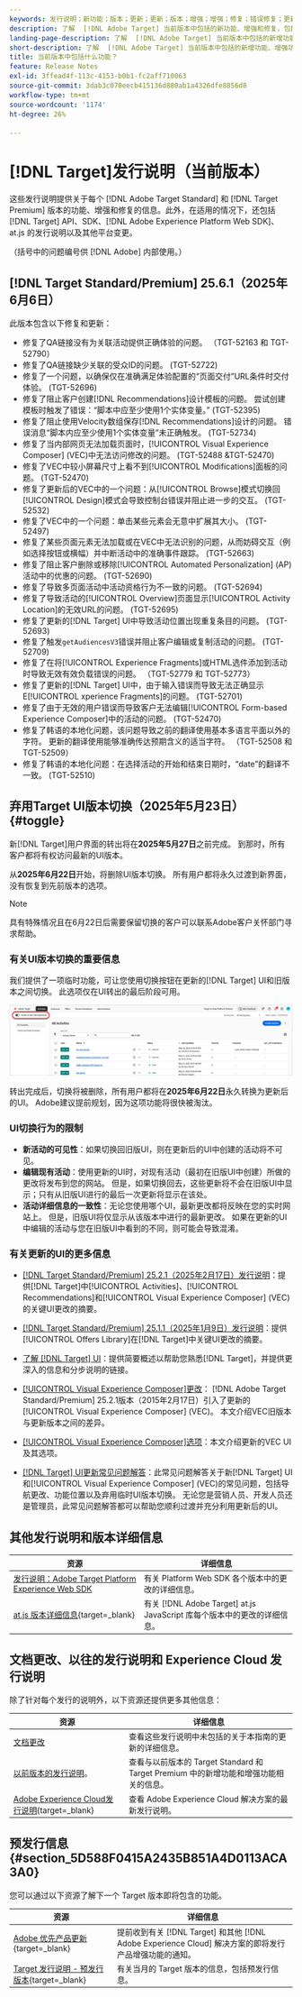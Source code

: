 ```yaml
---
keywords: 发行说明；新功能；版本；更新；更新；版本；增强；增强；修复；错误修复；更新、当前更新
description: 了解  [!DNL Adobe Target] 当前版本中包括的新功能、增强和修复，包括 SDK、API 和 JavaScript 库。
landing-page-description: 了解  [!DNL Adobe Target] 当前版本中包括的新增功能、增强功能和修复。
short-description: 了解  [!DNL Adobe Target] 当前版本中包括的新增功能、增强功能和修复。
title: 当前版本中包括什么功能？
feature: Release Notes
exl-id: 3ffead4f-113c-4153-b0b1-fc2aff710063
source-git-commit: 3dab3c070eecb415136d880ab1a4326dfe8856d8
workflow-type: tm+mt
source-wordcount: '1174'
ht-degree: 26%

---
```


# [!DNL Target]发行说明（当前版本）

这些发行说明提供关于每个 [!DNL Adobe Target Standard] 和 [!DNL Target Premium] 版本的功能、增强和修复的信息。此外，在适用的情况下，还包括 [!DNL Target] API、SDK、[!DNL Adobe Experience Platform Web SDK]、at.js 的发行说明以及其他平台变更。

（括号中的问题编号供 [!DNL Adobe] 内部使用。）

## [!DNL Target Standard/Premium] 25.6.1（2025年6月6日）

此版本包含以下修复和更新：

* 修复了QA链接没有为关联活动提供正确体验的问题。 （TGT-52163 和 TGT-52790）
* 修复了QA链接缺少关联的受众ID的问题。 (TGT-52722)
* 修复了一个问题，以确保仅在准确满足体验配置的“页面交付”URL条件时交付体验。 (TGT-52696)
* 修复了阻止客户创建[!DNL Recommendations]设计模板的问题。 尝试创建模板时触发了错误：“脚本中应至少使用1个实体变量。” (TGT-52395)
* 修复了阻止使用Velocity数组保存[!DNL Recommendations]设计的问题。 错误消息“脚本内应至少使用1个实体变量”未正确触发。 (TGT-52734)
* 修复了当内部网页无法加载页面时，[!UICONTROL Visual Experience Composer] (VEC)中无法访问修改的问题。 (TGT-52488 &amp;TGT-52470)
* 修复了VEC中较小屏幕尺寸上看不到[!UICONTROL Modifications]面板的问题。 (TGT-52470)
* 修复了更新后的VEC中的一个问题：从[!UICONTROL Browse]模式切换回[!UICONTROL Design]模式会导致控制台错误并阻止进一步的交互。 (TGT-52532)
* 修复了VEC中的一个问题：单击某些元素会无意中扩展其大小。 (TGT-52497)
* 修复了某些页面元素无法加载或在VEC中无法识别的问题，从而妨碍交互（例如选择按钮或横幅）并中断活动中的准确事件跟踪。 (TGT-52663)
* 修复了阻止客户删除或移除[!UICONTROL Automated Personalization] (AP)活动中的优惠的问题。 (TGT-52690)
* 修复了导致多页面活动中活动资格行为不一致的问题。 (TGT-52694)
* 修复了导致活动的[!UICONTROL Overview]页面显示[!UICONTROL Activity Location]的无效URL的问题。 (TGT-52695)
* 修复了更新的[!DNL Target] UI中导致活动位置出现重复条目的问题。 (TGT-52693)
* 修复了触发`getAudiencesV3`错误并阻止客户编辑或复制活动的问题。 (TGT-52709)
* 修复了在将[!UICONTROL Experience Fragments]或HTML选件添加到活动时导致无效有效负载错误的问题。 （TGT-52779 和 TGT-52773）
* 修复了更新的[!DNL Target] UI中，由于输入错误而导致无法正确显示E[!UICONTROL xperience Fragments]的问题。 (TGT-52701)
* 修复了由于无效的用户错误而导致客户无法编辑[!UICONTROL Form-based Experience Composer]中的活动的问题。 (TGT-52470)
* 修复了韩语的本地化问题，该问题导致之前的翻译使用基本多语言平面以外的字符。 更新的翻译使用能够准确传达预期含义的适当字符。 （TGT-52508 和 TGT-52509）
* 修复了韩语的本地化问题：在选择活动的开始和结束日期时，“date”的翻译不一致。 (TGT-52510)

## 弃用Target UI版本切换（2025年5月23日） {#toggle}

新[!DNL Target]用户界面的转出将在&#x200B;**2025年5月27日**&#x200B;之前完成。 到那时，所有客户都将有权访问最新的UI版本。

从&#x200B;**2025年6月22日**&#x200B;开始，将删除UI版本切换。 所有用户都将永久过渡到新界面，没有恢复到先前版本的选项。

>[!NOTE]
>
>具有特殊情况且在6月22日后需要保留切换的客户可以联系Adobe客户关怀部门寻求帮助。

### 有关UI版本切换的重要信息

我们提供了一项临时功能，可让您使用切换按钮在更新的[!DNL Target] UI和旧版本之间切换。 此选项仅在UI转出的最后阶段可用。

![Target UI版本切换](/help/main/r-release-notes/assets/toggle.png)

转出完成后，切换将被删除，所有用户都将在&#x200B;**2025年6月22日**&#x200B;永久转换为更新后的UI。 Adobe建议提前规划，因为这项功能将很快被淘汰。

### UI切换行为的限制

* **新活动的可见性**：如果切换回旧版UI，则在更新后的UI中创建的活动将不可见。
* **编辑现有活动**：使用更新的UI时，对现有活动（最初在旧版UI中创建）所做的更改将发布到您的网站。 但是，如果切换回去，这些更新将不会在旧版UI中显示；只有从旧版UI进行的最后一次更新将显示在该处。
* **活动详细信息的一致性**：无论您使用哪个UI，最新更改都将反映在您的实时网站上。 但是，旧版UI将仅显示从该版本中进行的最新更改。 如果在更新的UI中编辑的活动与您在旧版UI中看到的不同，则可能会导致混淆。

### 有关更新的UI的更多信息

* [[!DNL Target Standard/Premium] 25.2.1（2025年2月17日）发行说明](/help/main/r-release-notes/release-notes-for-previous-releases.md#ui-update-2)：提供[!DNL Target]中[!UICONTROL Activities]、[!UICONTROL Recommendations]和[!UICONTROL Visual Experience Composer] (VEC)的关键UI更改的摘要。

* [[!DNL Target Standard/Premium] 25.1.1（2025年1月9日）发行说明](/help/main/r-release-notes/release-notes-for-previous-releases.md#ui-update-1)：提供[!UICONTROL Offers Library]在[!DNL Target]中关键UI更改的摘要。

* [了解 [!DNL Target] UI](/help/main/c-intro/understand-the-target-ui.md)：提供简要概述以帮助您熟悉[!DNL Target]，并提供更深入的信息和分步说明的链接。

* [[!UICONTROL Visual Experience Composer]更改](/help/main/c-experiences/c-visual-experience-composer/vec-changes.md)： [!DNL Adobe Target Standard/Premium] 25.2.1版本（2015年2月17日）引入了更新的[!UICONTROL Visual Experience Composer] (VEC)。 本文介绍VEC旧版本与更新版本之间的差异。

* [[!UICONTROL Visual Experience Composer]选项](/help/main/c-experiences/c-visual-experience-composer/viztarget-options.md)：本文介绍更新的VEC UI及其选项。

* [[!DNL Target] UI更新常见问题解答](/help/main/c-intro/updated-ui-faq.md)：此常见问题解答关于新[!DNL Target] UI和[!UICONTROL Visual Experience Composer] (VEC)的常见问题，包括导航更改、功能位置以及弃用临时UI版本切换。 无论您是营销人员、开发人员还是管理员，此常见问题解答都可以帮助您顺利过渡并充分利用更新后的UI。

## 其他发行说明和版本详细信息

| 资源 | 详细信息 |
|--- |--- |
| [发行说明：Adobe Target Platform Experience Web SDK](https://experienceleague.adobe.com/docs/experience-platform/edge/release-notes.html?lang=zh-Hans) | 有关 Platform Web SDK 各个版本中的更改的详细信息。 |
| [at.js 版本详细信息](https://experienceleague.adobe.com/docs/target-dev/developer/client-side/at-js-implementation/target-atjs-versions.html?lang=zh-Hans){target=_blank} | 有关 [!DNL Adobe Target] at.js JavaScript 库每个版本中的更改的详细信息。 |

## 文档更改、以往的发行说明和 Experience Cloud 发行说明

除了针对每个发行的说明外，以下资源还提供更多其他信息：

| 资源 | 详细信息 |
|--- |--- |
| [文档更改](/help/main/r-release-notes/doc-change.md) | 查看这些发行说明中未包括的关于本指南的更新的详细信息。 |
| [以前版本的发行说明](/help/main/r-release-notes/release-notes-for-previous-releases.md)。 | 查看与以前版本的 Target Standard 和 Target Premium 中的新增功能和增强功能相关的信息。 |
| [Adobe Experience Cloud发行说明](https://experienceleague.adobe.com/docs/release-notes/experience-cloud/current.html?lang=zh-Hans){target=_blank} | 查看 Adobe Experience Cloud 解决方案的最新发行说明。 |

## 预发行信息 {#section_5D588F0415A2435B851A4D0113ACA3A0}

您可以通过以下资源了解下一个 Target 版本即将包含的功能。

| 资源 | 详细信息 |
|--- |--- |
| [Adobe 优先产品更新](https://www.adobe.com/cn/subscription/priority-product-update.html){target=_blank} | 提前收到有关 [!DNL Target] 和其他 [!DNL Adobe Experience Cloud] 解决方案的即将发行产品增强功能的通知。 |
| [Target 发行说明 - 预发行版本](/help/main/r-release-notes/target-release-notes.md){target=_blank} | 有关当月的 Target 版本的信息，包括预发行信息。 |
